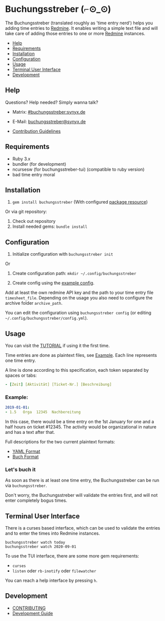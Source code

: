 Buchungsstreber (⌐⊙_⊙)
======================

The Buchungsstreber (translated roughly as 'time entry nerd') helps you adding time entries to
[Redmine][redmine].  It enables writing a simple text file and will take care of adding those
entries to one or more [Redmine][redmine] instances.

  [redmine]: https://www.redmine.org

* [Help](#help)
* [Requirements](#requirements)
* [Installation](#installation)
* [Configuration](#configuration)
* [Usage](#usage)
* [Terminal User Interface](#terminal-user-interface)
* [Development](#development)

Help
----

Questions?  Help needed?  Simply wanna talk?

* Matrix: [#buchungsstreber:synyx.de](https://matrix.to/#/!BxFxbjMxhzwOlFxvMm:synyx.de/)
* E-Mail: [buchungsstreber@synyx.de](mailto:buchungsstreber@synyx.de)
* [Contribution Guidelines][contributing]

  [contributing]: CONTRIBUTING.md

Requirements
---------------

- Ruby 3.x
- bundler (for development)
- ncursesw (for buchungsstreber-tui) (compatible to ruby version)
- bad time entry moral
  
Installation
------------

1. `gem install buchungsstreber` (With configured [package resource][rubygems])

  [rubygems]: doc/rubygems.md

Or via git repository:

1. Check out repository
2. Install needed gems: `bundle install`

Configuration
-------------

1. Initialize configuration with
   `buchungsstreber init`

Or

1. Create configuration path:
`mkdir ~/.config/buchungsstreber`

2. Create config using the [example config](example.config.yml).

Add at least the own redmine API key and the path to your time entry file
`timesheet_file`.
Depending on the usage you also need to configure the archive folder
`archive_path`.

You can edit the configuration using `buchungsstreber config` (or editing
`~/.config/buchungsstreber/config.yml`).

Usage
-------

You can visit the [TUTORIAL](./doc/tutorial.md) if using it the first time.

Time entries are done as plaintext files, see [Example](example.buchungen.yml).  Each
line represents one time entry.

A line is done according to this specification, each token separated by spaces or tabs:
```yaml
- [Zeit] [Aktivität] [Ticket-Nr.] [Beschreibung]
```

### Example:
```yaml
2019-01-01:
- 1.5   Orga  12345  Nachbereitung
```
In this case, there would be a time entry on the 1st January for one and a half
hours on ticket #12345.
The activity would be organizational in nature and has a text after that.

Full descriptions for the two current plaintext formats:

* [YAML Format](./doc/yaml_format.md)
* [Buch Format](./doc/buch_format.md)

### Let's buch it

As soon as there is at least one time entry, the Buchungsstreber can be run
via `buchungsstreber`.

Don't worry, the Buchungsstreber will validate the entries first, and will
not enter completely bogus times.

## Terminal User Interface

There is a curses based interface, which can be used to validate the entries
and to enter the times into Redmine instances.

```shell script
buchungsstreber watch today
buchungsstreber watch 2020-09-01
```

To use the TUI interface, there are some more gem requirements:

* `curses`
* `listen` oder `rb-inotify` oder `filewatcher`

You can reach a help interface by pressing `h`.

Development
-----------

* [CONTRIBUTING](./CONTRIBUTING.md)
* [Development Guide](./doc/development.md)
